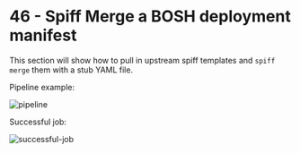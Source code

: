 46 - Spiff Merge a BOSH deployment manifest
===========================================

This section will show how to pull in upstream spiff templates and `spiff merge` them with a stub YAML file.

Pipeline example:

![pipeline](http://cl.ly/image/0V3H462j1l2Y/spiff-merge-pipeline.png)

Successful job:

![successful-job](http://cl.ly/image/2f3N0c3l0k0A/spiff-merge.png)
